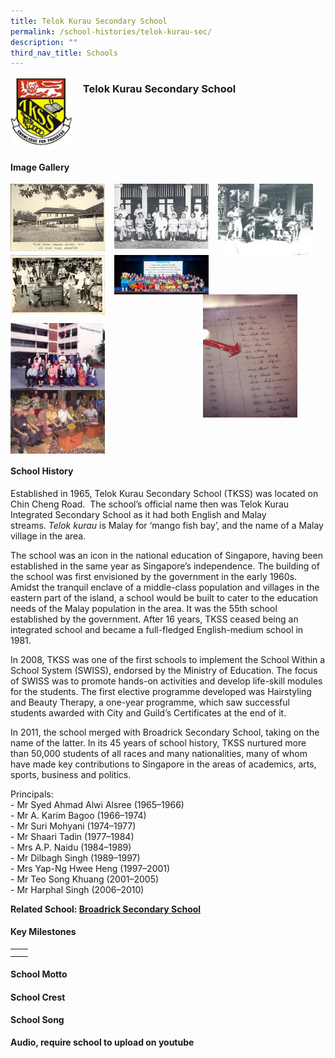 ```yaml
---
title: Telok Kurau Secondary School
permalink: /school-histories/telok-kurau-sec/
description: ""
third_nav_title: Schools
---
```

<img src="/images/telokkurausec1.jpg" style="width:20%;margin-right:15px;" align = "left">

### **Telok Kurau Secondary School**

<br clear="left">

#### **Image Gallery**

<p><a href="https://staging.d1yxymztqoj7qn.amplifyapp.com/images/telokkurausec2.jpg">  
<img src="/images/telokkurausec2.jpg" style="width:30%;margin-right:15px;" align = "left">
</a></p>

<p><a href="https://staging.d1yxymztqoj7qn.amplifyapp.com/images/telokkurausec3.jpg">  
<img src="/images/telokkurausec3.jpg" style="width:30%;margin-right:15px;" align = "left">
</a></p>

<p><a href="https://staging.d1yxymztqoj7qn.amplifyapp.com/images/telokkurausec4.jpg">  
<img src="/images/telokkurausec4.jpg" style="width:30%;margin-right:15px;" align = "left">
</a></p>

<p><a href="https://staging.d1yxymztqoj7qn.amplifyapp.com/images/telokkurausec5.jpg">  
<img src="/images/telokkurausec5.jpg" style="width:30%;margin-right:15px;" align = "left">
</a></p>

<p><a href="https://staging.d1yxymztqoj7qn.amplifyapp.com/images/telokkurausec6.jpg">  
<img src="/images/telokkurausec6.jpg" style="width:30%;margin-right:15px;" align = "left">
</a></p>

<p><a href="https://staging.d1yxymztqoj7qn.amplifyapp.com/images/telokkurausec7.jpg">  
<img src="/images/telokkurausec7.jpg" style="width:30%;margin-right:45px;" align = "right">
</a></p>

<br clear="left">

<p><a href="https://staging.d1yxymztqoj7qn.amplifyapp.com/images/telokkurausec8.jpg">  
<img src="/images/telokkurausec8.jpg" style="width:30%;margin-right:15px;" align = "left">
</a></p>

<p><a href="https://staging.d1yxymztqoj7qn.amplifyapp.com/images/telokkurausec9.jpg">  
<img src="/images/telokkurausec9.jpg" style="width:30%;margin-right:15px;" align = "left">
</a></p>

<br clear="left">

#### **School History**
Established in 1965, Telok Kurau Secondary School (TKSS) was located on Chin Cheng Road.  The school’s official name then was Telok Kurau Integrated Secondary School as it had both English and Malay streams. _Telok kurau_ is Malay for ‘mango fish bay’, and the name of a Malay village in the area.

The school was an icon in the national education of Singapore, having been established in the same year as Singapore’s independence. The building of the school was first envisioned by the government in the early 1960s. Amidst the tranquil enclave of a middle-class population and villages in the eastern part of the island, a school would be built to cater to the education needs of the Malay population in the area. It was the 55th school established by the government. After 16 years, TKSS ceased being an integrated school and became a full-fledged English-medium school in 1981.

In 2008, TKSS was one of the first schools to implement the School Within a School System (SWISS), endorsed by the Ministry of Education. The focus of SWISS was to promote hands-on activities and develop life-skill modules for the students. The first elective programme developed was Hairstyling and Beauty Therapy, a one-year programme, which saw successful students awarded with City and Guild’s Certificates at the end of it.

In 2011, the school merged with Broadrick Secondary School, taking on the name of the latter. In its 45 years of school history, TKSS nurtured more than 50,000 students of all races and many nationalities, many of whom have made key contributions to Singapore in the areas of academics, arts, sports, business and politics.

Principals:<br>
\- Mr Syed Ahmad Alwi Alsree (1965–1966)<br>
\- Mr A. Karim Bagoo (1966–1974)<br>
\- Mr Suri Mohyani (1974–1977)<br>
\- Mr Shaari Tadin (1977–1984)<br>
\- Mrs A.P. Naidu (1984–1989)<br>
\- Mr Dilbagh Singh (1989–1997)<br>
\- Mrs Yap-Ng Hwee Heng (1997–2001)<br>
\- Mr Teo Song Khuang (2001–2005)<br>
\- Mr Harphal Singh (2006–2010)

**Related School: [Broadrick Secondary School]()**

#### **Key Milestones**

|  |  |
|:---:|---|
|  |  |
|  |  |

#### **School Motto**


#### **School Crest**


#### **School Song**
**Audio, require school to upload on youtube**